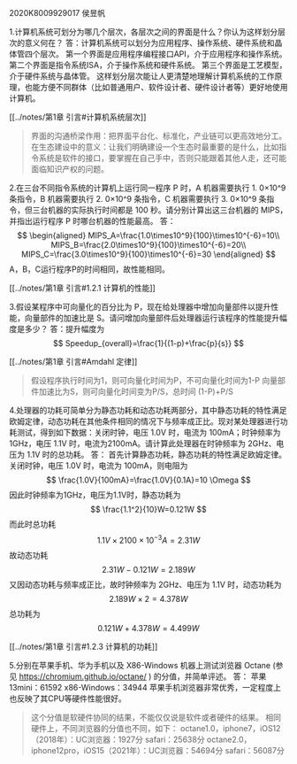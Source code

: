 2020K8009929017 侯昱帆

1.计算机系统可划分为哪几个层次，各层次之间的界面是什么？你认为这样划分层次的意义何在？
答：计算机系统可以划分为应用程序、操作系统、硬件系统和晶体管四个层次。
第一个界面是应用程序编程接口API，介于应用程序和操作系统。
第二个界面是指令系统ISA，介于操作系统和硬件系统。
第三个界面是工艺模型，介于硬件系统与晶体管。
这样划分层次能让人更清楚地理解计算机系统的工作原理，也能方便不同群体（比如普通用户、软件设计者、硬件设计者等）更好地使用计算机。

[[../notes/第1章 引言#计算机系统层次]]

>界面的沟通桥梁作用：把界面平台化、标准化，产业链可以更高效地分工。
>在生态建设中的意义：让我们明确建设一个生态时最重要的是什么，比如指令系统是软件的接口，要掌握在自己手中，否则只能跟着其他人走，还可能面临知识产权的问题。

2.在三台不同指令系统的计算机上运行同一程序 P 时，A 机器需要执行 1. 0×10^9 条指令，B 机器需要执行 2. 0×10^9 条指令，C 机器需要执行 3. 0×10^9 条指令，但三台机器的实际执行时间都是 100 秒。请分别计算出这三台机器的 MIPS，并指出运行程序 P 时哪台机器的性能最高。
答：
$$
\begin{aligned}
MIPS_A=\frac{1.0\times10^9}{100}\times10^{-6}=10\\
MIPS_B=\frac{2.0\times10^9}{100}\times10^{-6}=20\\
MIPS_C=\frac{3.0\times10^9}{100}\times10^{-6}=30
\end{aligned}
$$
A，B，C运行程序P的时间相同，故性能相同。

[[../notes/第1章 引言#1.2.1 计算机的性能]]

3.假设某程序中可向量化的百分比为 P，现在给处理器中增加向量部件以提升性能，向量部件的加速比是 S。请问增加向量部件后处理器运行该程序的性能提升幅度是多少？
答：提升幅度为
$$
Speedup_{overall}=\frac{1}{(1-p)+\frac{p}{s}}
$$

[[../notes/第1章 引言#Amdahl 定律]]

>假设程序执行时间为1，则可向量化时间为P，不可向量化时间为1-P
>向量部件加速比为S，则可向量化时间变为P/S，总时间 (1-P)+P/S

4.处理器的功耗可简单分为静态功耗和动态功耗两部分，其中静态功耗的特性满足欧姆定律，动态功耗在其他条件相同的情况下与频率成正比。现对某处理器进行功耗测试，得到如下数据：关闭时钟，电压 1.0V 时，电流为 100mA；时钟频率为 1GHz，电压 1.1V 时，电流为2100mA。请计算此处理器在时钟频率为 2GHz、电压为 1.1V 时的总功耗。
答：
首先计算静态功耗，静态功耗的特性满足欧姆定律。
关闭时钟，电压 1.0V 时，电流为 100mA，则电阻为
$$
\frac{1.0V}{100mA}=\frac{1.0V}{0.1A}=10 \Omega
$$
因此时钟频率为1GHz，电压为1.1V时，静态功耗为
$$
\frac{1.1^2}{10}W=0.121W
$$
而此时总功耗
$$
1.1V \times 2100 \times 10^{-3}A=2.31W
$$
故动态功耗
$$
2.31W-0.121W=2.189W
$$
又因动态功耗与频率成正比，故时钟频率为 2GHz、电压为 1.1V 时，动态功耗为
$$
2.189W \times 2 = 4.378W
$$
总功耗为
$$
0.121W+4.378W=4.499W
$$

[[../notes/第1章 引言#1.2.3 计算机的功耗]]

5.分别在苹果手机、华为手机以及 X86-Windows 机器上测试浏览器 Octane (参见 https://chromium.github.io/octane/ ) 的分值，并简单评述。
答：
苹果13mini：61592
x86-Windows：34944
苹果手机浏览器非常优秀，一定程度上也反映了其CPU等硬件性能很好。

>这个分值是软硬件协同的结果，不能仅仅说是软件或者硬件的结果。
>相同硬件上，不同浏览器的分值也不同，如下：
>octane1.0，iphone7，iOS12（2018年）：UC浏览器：1927分      safari：25638分
>octane2.0，iphone12pro，iOS15（2021年）：UC浏览器：54694分    safari：56087分
